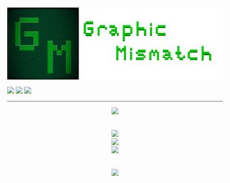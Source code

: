 <a href="https://graphicmismatch.github.io/"><img src="header.png"/></a>

<a href="https://www.linkedin.com/in/rayan-madan/"><img src="https://img.shields.io/badge/LinkedIn-0A66C2?logo=linkedin&logoColor=fff&style=flat"/></a>
<a href="https://graphicmismatch.itch.io/"><img src="https://img.shields.io/badge/Itch.io-FA5C5C?logo=itchdotio&logoColor=fff&style=flat"/></a>
<a href="https://www.instagram.com/graphicmismatch/"><img src="https://img.shields.io/badge/Instagram-E4405F?logo=instagram&logoColor=fff&style=flat"/></a>
<hr>  
<p align="center">
  <a href="https://discord.com/users/433953456315957258"> <img src="https://lanyard.cnrad.dev/api/433953456315957258"></a> <br>
  <br>
  <br>
  <img src="https://github-readme-stats.vercel.app/api/top-langs?username=graphicmismatch&theme=chartreuse-dark&border=15DD30"/> <br>
  <img src="https://github-readme-streak-stats.herokuapp.com?user=graphicmismatch&theme=chartreuse-dark&border=15DD30"/> <br>
  <img src="https://github-readme-stats.vercel.app/api?username=graphicmismatch&theme=chartreuse-dark&border=15DD30"show_icons=true"/> <br>
  <br>
  <br>
  <img src="https://skillicons.dev/icons?i=git,github,py,discord,bots,vscode,unity,bash,cs,java,linux,raspberrypi" />
</p>



